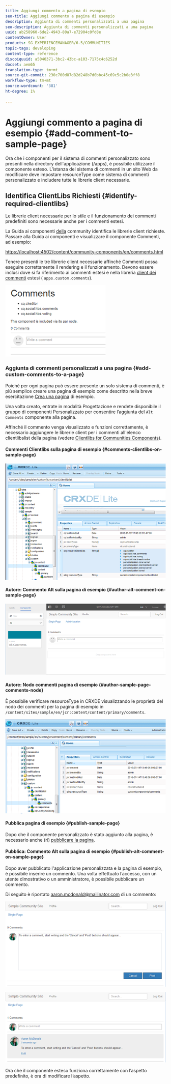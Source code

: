 ```yaml
---
title: Aggiungi commento a pagina di esempio
seo-title: Aggiungi commento a pagina di esempio
description: Aggiunta di commenti personalizzati a una pagina
seo-description: Aggiunta di commenti personalizzati a una pagina
uuid: ab258960-6de2-4943-80a7-e72904c0fd8e
contentOwner: User
products: SG_EXPERIENCEMANAGER/6.5/COMMUNITIES
topic-tags: developing
content-type: reference
discoiquuid: a5040371-3bc2-43bc-a103-7175c4c6252d
docset: aem65
translation-type: tm+mt
source-git-commit: 230c700d87d82d248b7d0bbc45c69c5c2b0e3ff8
workflow-type: tm+mt
source-wordcount: '381'
ht-degree: 1%

---
```



# Aggiungi commento a pagina di esempio  {#add-comment-to-sample-page}

Ora che i componenti per il sistema di commenti personalizzato sono presenti nella directory dell&#39;applicazione (/apps), è possibile utilizzare il componente esteso. L’istanza del sistema di commenti in un sito Web da modificare deve impostare resourceType come sistema di commenti personalizzato e includere tutte le librerie client necessarie.

## Identifica ClientLibs Richiesti {#identify-required-clientlibs}

Le librerie client necessarie per lo stile e il funzionamento dei commenti predefiniti sono necessarie anche per i commenti estesi.

La Guida ai componenti [della](/help/communities/components-guide.md) community identifica le librerie client richieste. Passare alla Guida ai componenti e visualizzare il componente Commenti, ad esempio:

[https://localhost:4502/content/community-components/en/comments.html](https://localhost:4502/content/community-components/en/comments.html)

Tenere presenti le tre librerie client necessarie affinché Commenti possa eseguire correttamente il rendering e il funzionamento. Devono essere inclusi dove si fa riferimento ai commenti estesi e nella libreria [client dei commenti](/help/communities/extend-create-components.md#create-a-client-library-folder) estesi ( `apps.custom.comments`).

![chlimage_1-47](assets/chlimage_1-47.png)

### Aggiunta di commenti personalizzati a una pagina {#add-custom-comments-to-a-page}

Poiché per ogni pagina può essere presente un solo sistema di commenti, è più semplice creare una pagina di esempio come descritto nella breve esercitazione [Crea una pagina](/help/communities/create-sample-page.md) di esempio.

Una volta creato, entrate in modalità Progettazione e rendete disponibile il gruppo di componenti Personalizzato per consentire l’aggiunta del `Alt Comments` componente alla pagina.

Affinché il commento venga visualizzato e funzioni correttamente, è necessario aggiungere le librerie client per i commenti all&#39;elenco clientlibslist della pagina (vedere [Clientlibs for Communities Components](/help/communities/clientlibs.md)).

#### Commenti Clientlibs sulla pagina di esempio {#comments-clientlibs-on-sample-page}

![chlimage_1-48](assets/chlimage_1-48.png)

#### Autore: Commento Alt sulla pagina di esempio {#author-alt-comment-on-sample-page}

![chlimage_1-49](assets/chlimage_1-49.png)

#### Autore: Nodo commenti pagina di esempio {#author-sample-page-comments-node}

È possibile verificare resourceType in CRXDE visualizzando le proprietà del nodo dei commenti per la pagina di esempio in `/content/sites/sample/en/jcr:content/content/primary/comments`.

![chlimage_1-50](assets/chlimage_1-50.png)

#### Pubblica pagina di esempio {#publish-sample-page}

Dopo che il componente personalizzato è stato aggiunto alla pagina, è necessario anche (ri) [pubblicare la pagina](/help/communities/sites-console.md#publishing-the-site).

#### Pubblica: Commento Alt sulla pagina di esempio {#publish-alt-comment-on-sample-page}

Dopo aver pubblicato l&#39;applicazione personalizzata e la pagina di esempio, è possibile inserire un commento. Una volta effettuato l’accesso, con un utente [](/help/communities/tutorials.md#demo-users) dimostrativo o un amministratore, è possibile pubblicare un commento.

Di seguito è riportato aaron.mcdonald@mailinator.com di un commento:

![chlimage_1-51](assets/chlimage_1-51.png)

![chlimage_1-52](assets/chlimage_1-52.png)

Ora che il componente esteso funziona correttamente con l’aspetto predefinito, è ora di modificare l’aspetto.